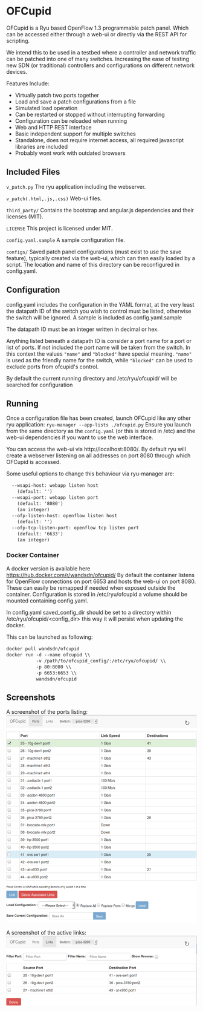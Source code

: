 # OFCupid

OFCupid is a Ryu based OpenFlow 1.3 programmable patch panel. Which can be
accessed either through a web-ui or directly via the REST API for scripting.

We intend this to be used in a testbed where a controller and network traffic
can be patched into one of many switches. Increasing the ease of testing new
SDN (or traditional) controllers and configurations on different network
devices.

Features Include:
* Virtually patch two ports together
* Load and save a patch configurations from a file
* Simulated load operation
* Can be restarted or stopped without interrupting forwarding
* Configuration can be reloaded when running
* Web and HTTP REST interface
* Basic independent support for multiple switches
* Standalone, does not require internet access, all required javascript
  libraries are included
* Probably wont work with outdated browsers

## Included Files
`v_patch.py` The ryu application including the webserver.

`v_patch(.html,.js,.css)` Web-ui files.

`third_party/` Contains the bootstrap and angular.js dependencies and their
               licenses (MIT).

`LICENSE` This project is licensed under MIT.

`config.yaml.sample` A sample configuration file.

`configs/` Saved patch panel configurations (must exist to use the save
           feature), typically created via the web-ui, which can then
           easily loaded by a script. The location and name of this directory
           can be reconfigured in config.yaml.

## Configuration

config.yaml includes the configuration in the YAML format, at the very least
the datapath ID of the switch you wish to control must be listed,
otherwise the switch will be ignored. A sample is included as
config.yaml.sample

The datapath ID must be an integer written in decimal or hex.

Anything listed beneath a datapath ID is consider a port name for a port or
list of ports. If not included the port name will be taken from the switch.
In this context the values `"name"` and `"blocked"` have special meaning.
`"name"` is used as the friendly name for the switch, while `"blocked"` can
be used to exclude ports from ofcupid's control.

By default the current running directory and /etc/ryu/ofcupid/ will be searched
for configuration


## Running

Once a configuration file has been created, launch OFCupid like any other
ryu application:
`
ryu-manager --app-lists ./ofcupid.py
`
Ensure you launch from the same directory as the `config.yaml` (or this is
stored in /etc) and the web-ui dependencies if you want to use the web
interface.

You can access the web-ui via http://localhost:8080/. By default ryu will
create a webserver listening on all addresses on port 8080 through which
OFCupid is accessed.

Some useful options to change this behaviour via ryu-manager are:
```
  --wsapi-host: webapp listen host
    (default: '')
  --wsapi-port: webapp listen port
    (default: '8080')
    (an integer)
  --ofp-listen-host: openflow listen host
    (default: '')
  --ofp-tcp-listen-port: openflow tcp listen port
    (default: '6633')
    (an integer)
```

### Docker Container

A docker version is available here https://hub.docker.com/r/wandsdn/ofcupid/
By default the container listens for OpenFlow connections on port 6653 and
hosts the web-ui on port 8080. These can easily be remapped if needed when
exposed outside the container. Configuration is stored in /etc/ryu/ofcupid
a volume should be mounted containing config.yaml.

In config.yaml saved_config_dir should be set to a directory within
/etc/ryu/ofcupid/<config_dir> this way it will persist when updating
the docker.

This can be launched as following:
```
docker pull wandsdn/ofcupid
docker run -d --name ofcupid \\
           -v /path/to/ofcupid_config/:/etc/ryu/ofcupid/ \\
           -p 80:8080 \\
           -p 6653:6653 \\
           wandsdn/ofcupid

```

## Screenshots

A screenshot of the ports listing:
![Web UI Ports](docs/images/webui_ports.png)

A screenshot of the active links:
![Web UI Links](docs/images/webui_links.png)
